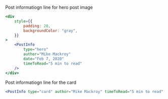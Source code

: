 Post informatiogn line for hero post image

```jsx
<div
	style={{
		padding: 20,
		backgroundColor: "gray",
	}}
>
	<PostInfo
		type="hero"
		author="Mike Mackroy"
		date="Feb 7, 2020"
		timeToRead="5 min to read"
	/>
</div>
```

Post informatiogn line for the card

```jsx
<PostInfo type="card" author="Mike Mackroy" timeToRead="5 min to read" />
```

